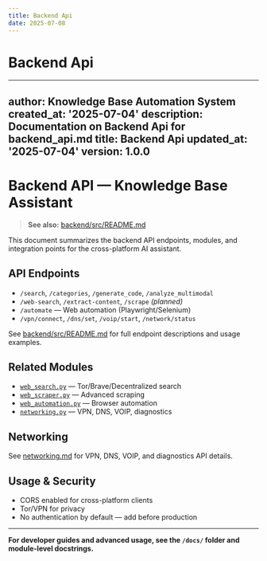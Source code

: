 ```yaml
---
title: Backend Api
date: 2025-07-08
---
```


# Backend Api

---
author: Knowledge Base Automation System
created_at: '2025-07-04'
description: Documentation on Backend Api for backend_api.md
title: Backend Api
updated_at: '2025-07-04'
version: 1.0.0
---

# Backend API — Knowledge Base Assistant

> **See also:** [backend/src/README.md](../backend/src/README.md)

This document summarizes the backend API endpoints, modules, and integration points for the cross-platform AI assistant.

## API Endpoints
- `/search`, `/categories`, `/generate_code`, `/analyze_multimodal`
- `/web-search`, `/extract-content`, `/scrape` *(planned)*
- `/automate` — Web automation (Playwright/Selenium)
- `/vpn/connect`, `/dns/set`, `/voip/start`, `/network/status`

See [backend/src/README.md](../backend/src/README.md) for full endpoint descriptions and usage examples.

## Related Modules
- [`web_search.py`](../backend/src/web_search.py) — Tor/Brave/Decentralized search
- [`web_scraper.py`](../backend/src/web_scraper.py) — Advanced scraping
- [`web_automation.py`](../backend/src/web_automation.py) — Browser automation
- [`networking.py`](../backend/src/networking.py) — VPN, DNS, VOIP, diagnostics

## Networking
See [networking.md](networking.md) for VPN, DNS, VOIP, and diagnostics API details.

## Usage & Security
- CORS enabled for cross-platform clients
- Tor/VPN for privacy
- No authentication by default — add before production

---

**For developer guides and advanced usage, see the `/docs/` folder and module-level docstrings.**
